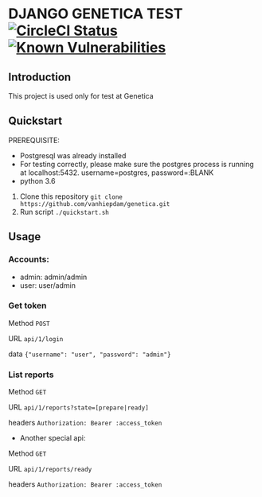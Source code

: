 # DJANGO GENETICA TEST [![CircleCI Status](https://circleci.com/gh/vanhiepdam/genetica.svg?style=svg)](https://github.com/vanhiepdam/genetica) [![Known Vulnerabilities](https://snyk.io/test/github/vanhiepdam/genetica/badge.svg?targetFile=requirements.txt)](https://github.com/vanhiepdam/genetica)

## Introduction

This project is used only for test at Genetica

## Quickstart

PREREQUISITE: 
- Postgresql was already installed
- For testing correctly, please make sure the postgres process is running at localhost:5432. username=postgres, password=:BLANK
- python 3.6

1. Clone this repository `git clone https://github.com/vanhiepdam/genetica.git`
2. Run script `./quickstart.sh`

## Usage
### Accounts:
- admin: admin/admin
- user: user/admin

### Get token

Method `POST`

URL `api/1/login`

data `{"username": "user", "password": "admin"}`


### List reports

Method `GET`

URL `api/1/reports?state=[prepare|ready]`

headers `Authorization: Bearer :access_token`

- Another special api: 

Method `GET`

URL `api/1/reports/ready`

headers `Authorization: Bearer :access_token`
